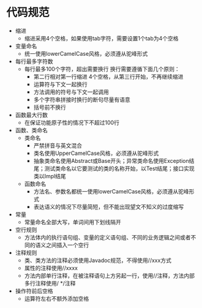 # 代码规范
+ 缩进
    + 缩进采用4个空格，如果使用tab字符，需要设置1个tab为4个空格
+ 变量命名
    + 统一使用lowerCamelCase风格，必须遵从驼峰形式
+ 每行最多字符数
    + 每行最多100个字符，超出需要换行
    换行需要遵循下面几个原则：
        + 第二行相对第一行缩进 4个空格，从第三行开始，不再继续缩进
        + 运算符与下文一起换行
        + 方法调用的符号与下文一起调用
        + 多个字符串拼接时换行的断句尽量有语意
        + 括号前不换行
+ 函数最大行数 
    + 在保证功能原子性的情况下不超过100行 
+ 函数、类命名
    + 类命名
        + 严禁拼音与英文混合
        + 类名使用UpperCamelCase风格，必须遵从驼峰形式
        + 抽象类命名使用Abstract或Base开头；异常类命名使用Exception结尾；测试类命名以它要测试的类的名称开始，以Test结尾；接口实现类以Impl结尾
    + 函数命名
        + 方法名、参数名都统一使用lowerCamelCase风格，必须遵从驼峰形式
        + 表达语义的情况下尽量简短，但不能出现望文不知义的过度缩写
+ 常量
    + 常量命名全部大写，单词间用下划线隔开
+ 空行规则
    + 方法体内的执行语句组、变量的定义语句组、不同的业务逻辑之间或者不同的语义之间插入一个空行
+ 注释规则
    + 类、类方法的注释必须使用Javadoc规范，不得使用//xxx方式
    + 属性的注释使用//xxxx
    + 方法内部单行注释，在被注释语句上方另起一行，使用//注释，方法内部多行注释使用/ */注释
+ 操作符前后空格
    + 运算符左右不额外添加空格
